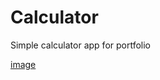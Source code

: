 # Calculator

Simple calculator app for portfolio

[image](https://github.com/Volodimirus/Calculator/blob/main/public/2022-08-09_10-47-40.gif)
